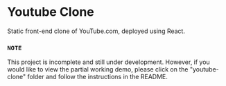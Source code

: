 # Youtube Clone

Static front-end clone of YouTube.com, deployed using React.

### `NOTE`

This project is incomplete and still under development. However, if you would like to view the partial working demo, please click on the "youtube-clone" folder and follow the instructions in the README.
